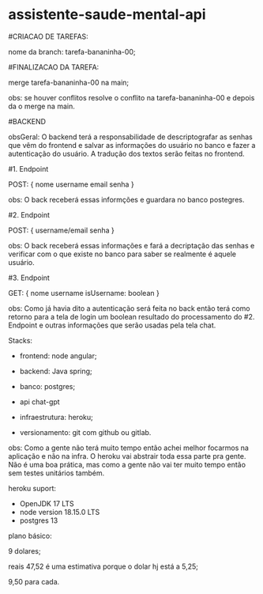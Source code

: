 # assistente-saude-mental-api

#CRIACAO DE TAREFAS:

nome da branch: tarefa-bananinha-00;

#FINALIZACAO DA TAREFA:

merge tarefa-bananinha-00 na main; 

obs: se houver conflitos resolve o conflito na tarefa-bananinha-00 e depois da o merge na main.

#BACKEND

obsGeral: O backend terá a responsabilidade de descriptografar as senhas que vêm do 
frontend e salvar as informações do usuário no banco e fazer a autenticação do usuário.
A tradução dos textos serão feitas no frontend.

#1. Endpoint 

POST: 
{
  nome
  username
  email
  senha
}

obs: O back receberá essas informções e guardara no banco postegres.  

#2. Endpoint 

POST: 
{
  username/email
  senha
}

obs: O back receberá essas informações e fará a decriptação das senhas 
e verificar com o que existe no banco para saber se realmente é aquele
usuário.

#3. Endpoint

GET:
{
  nome
  username
  isUsername: boolean
}

obs: Como já havia dito a autenticação será feita no back então terá 
como retorno para a tela de login um boolean resultado do processamento do #2. Endpoint
e outras informações que serão usadas pela tela chat.

Stacks:

- frontend: node angular;

- backend: Java spring;

- banco: postgres;

- api chat-gpt

- infraestrutura: heroku;

- versionamento: git com github ou gitlab.

obs: Como a gente não terá muito tempo então achei melhor focarmos na aplicação e não na infra.
O heroku vai abstrair toda essa parte pra gente. Não é uma boa prática, mas como a gente não vai
ter muito tempo então sem testes unitários também. 

heroku suport:

- OpenJDK 17 LTS
- node version 18.15.0 LTS
- postgres 13

plano básico:

9 dolares; 

reais 47,52 é uma estimativa porque o dolar hj está a 5,25;

9,50 para cada.
